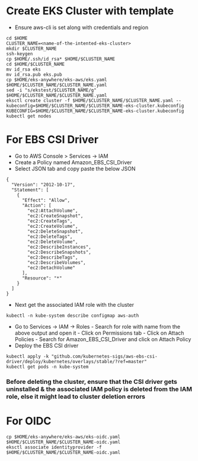 # Create EKS Cluster with template
* Ensure aws-cli is set along with credentials and region
```
cd $HOME
CLUSTER_NAME=<name-of-the-intented-eks-cluster>
mkdir $CLUSTER_NAME
ssh-keygen
cp $HOME/.ssh/id_rsa* $HOME/$CLUSTER_NAME
cd $HOME/$CLUSTER_NAME
mv id_rsa eks
mv id_rsa.pub eks.pub
cp $HOME/eks-anywhere/eks-aws/eks.yaml $HOME/$CLUSTER_NAME/$CLUSTER_NAME.yaml
sed -i "s/ekstest/$CLUSTER_NAME/g" $HOME/$CLUSTER_NAME/$CLUSTER_NAME.yaml
eksctl create cluster -f $HOME/$CLUSTER_NAME/$CLUSTER_NAME.yaml --kubeconfig=$HOME/$CLUSTER_NAME/$CLUSTER_NAME-eks-cluster.kubeconfig
KUBECONFIG=$HOME/$CLUSTER_NAME/$CLUSTER_NAME-eks-cluster.kubeconfig
kubectl get nodes
```
# For EBS CSI Driver
* Go to AWS Console > Services -> IAM
* Create a Policy named Amazon_EBS_CSI_Driver
* Select JSON tab and copy paste the below JSON
```
{
  "Version": "2012-10-17",
  "Statement": [
    {
      "Effect": "Allow",
      "Action": [
        "ec2:AttachVolume",
        "ec2:CreateSnapshot",
        "ec2:CreateTags",
        "ec2:CreateVolume",
        "ec2:DeleteSnapshot",
        "ec2:DeleteTags",
        "ec2:DeleteVolume",
        "ec2:DescribeInstances",
        "ec2:DescribeSnapshots",
        "ec2:DescribeTags",
        "ec2:DescribeVolumes",
        "ec2:DetachVolume"
      ],
      "Resource": "*"
    }
  ]
}
```
* Next get the associated IAM role with the cluster
```
kubectl -n kube-system describe configmap aws-auth
```
* Go to Services -> IAM -> Roles - Search for role with name from the above output and open it - Click on Permissions tab - Click on Attach Policies - Search for Amazon_EBS_CSI_Driver and click on Attach Policy
* Deploy the EBS CSI driver
```
kubectl apply -k "github.com/kubernetes-sigs/aws-ebs-csi-driver/deploy/kubernetes/overlays/stable/?ref=master"
kubectl get pods -n kube-system
```
### Before deleting the cluster, ensure that the CSI driver gets uninstalled & the associated IAM policy is deleted from the IAM role, else it might lead to cluster deletion errors

# For OIDC

```
cp $HOME/eks-anywhere/eks-aws/eks-oidc.yaml $HOME/$CLUSTER_NAME/$CLUSTER_NAME-oidc.yaml
eksctl associate identityprovider -f $HOME/$CLUSTER_NAME/$CLUSTER_NAME-oidc.yaml
```

